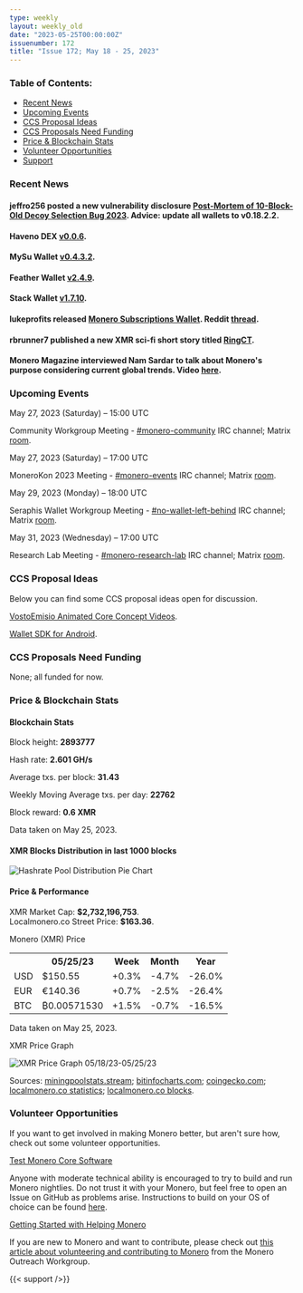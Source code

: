 ```yaml
---
type: weekly
layout: weekly_old
date: "2023-05-25T00:00:00Z"
issuenumber: 172
title: "Issue 172; May 18 - 25, 2023"
---
```


<h3>Table of Contents:</h3>
<ul class="contents">
    <li><a href="#news">Recent News</a></li>
    <li><a href="#events">Upcoming Events</a></li>
    <li><a href="#ideas">CCS Proposal Ideas</a></li>
    <li><a href="#proposals">CCS Proposals Need Funding</a></li>
    <li><a href="#stats">Price & Blockchain Stats</a></li>
    <li><a href="#volunteer">Volunteer Opportunities</a></li>
    <li><a href="#support">Support</a></li>
</ul>

<h3 id="news">Recent News</h3>

<div class="newsbyte">
    <h4>jeffro256 posted a new vulnerability disclosure <a href="https://github.com/monero-project/monero/issues/8872" target="_blank">Post-Mortem of 10-Block-Old Decoy Selection Bug 2023</a>. Advice: update all wallets to v0.18.2.2.</h4>
</div>

<div class="newsbyte">
    <h4>Haveno DEX <a href="https://github.com/haveno-dex/haveno/releases/tag/v0.0.6" target="_blank">v0.0.6</a>.</h4>
</div>

<div class="newsbyte">
    <h4>MySu Wallet <a href="https://mysu.dev/" target="_blank">v0.4.3.2</a>.</h4>
</div>

<div class="newsbyte">
    <h4>Feather Wallet <a href="https://featherwallet.org/download/" target="_blank">v2.4.9</a>.</h4>
</div>

<div class="newsbyte">
    <h4>Stack Wallet <a href="https://github.com/cypherstack/stack_wallet/releases/tag/build_174" target="_blank">v1.7.10</a>.</h4>
</div>

<div class="newsbyte">
    <h4>lukeprofits released <a href="https://github.com/lukeprofits/Monero_Subscriptions_Wallet" target="_blank">Monero Subscriptions Wallet</a>. Reddit <a href="https://teddit.adminforge.de/r/Monero/comments/13lnwql/monero_subscriptions_wallet_available_now/" target="_blank">thread</a>.</h4>
</div>

<div class="newsbyte">
    <h4>rbrunner7 published a new XMR sci-fi short story titled <a href="https://rbrunner7.github.io/ring_ct.html" target="_blank">RingCT</a>.</h4>
</div>

<div class="newsbyte">
    <h4>Monero Magazine interviewed Nam Sardar to talk about Monero's purpose considering current global trends. Video <a href="https://piped.adminforge.de/watch?v=KU_xqzb38-A" target="_blank">here</a>.</h4>
</div>

<h3 id="events">Upcoming Events</h3>

<div class="event">
    <p class="date" markdown="1">May 27, 2023 (Saturday) – 15:00 UTC</p>
    <p markdown="1">Community Workgroup Meeting - <a href="irc://irc.libera.chat/#monero-community" target="_blank">#monero-community</a> IRC channel; Matrix <a href="https://matrix.to/#/#monero-community:monero.social" target="_blank">room</a>.</p>
</div>

<div class="event">
    <p class="date" markdown="1">May 27, 2023 (Saturday) – 17:00 UTC</p>
    <p markdown="1">MoneroKon 2023 Meeting - <a href="irc://irc.libera.chat/#monero-events" target="_blank">#monero-events</a> IRC channel; Matrix <a href="https://matrix.to/#/#monero-events:monero.social" target="_blank">room</a>.</p>
</div>

<div class="event">
    <p class="date" markdown="1">May 29, 2023 (Monday) – 18:00 UTC</p>
    <p markdown="1">Seraphis Wallet Workgroup Meeting - <a href="irc://irc.libera.chat/#no-wallet-left-behind" target="_blank">#no-wallet-left-behind</a> IRC channel; Matrix <a href="https://matrix.to/#/#no-wallet-left-behind:monero.social" target="_blank">room</a>.</p>
</div>

<div class="event">
    <p class="date" markdown="1">May 31, 2023 (Wednesday) – 17:00 UTC</p>
    <p markdown="1">Research Lab Meeting - <a href="irc://irc.libera.chat/#monero-research-lab" target="_blank">#monero-research-lab</a> IRC channel; Matrix <a href="https://matrix.to/#/#monero-research-lab:monero.social" target="_blank">room</a>.</p>
</div>

<h3 id="ideas">CCS Proposal Ideas</h3>

<p>Below you can find some CCS proposal ideas open for discussion.</p>

<div class="proposal">
<p><a href="https://repo.getmonero.org/monero-project/ccs-proposals/-/merge_requests/387" target="_blank">VostoEmisio Animated Core Concept Videos</a>.</p>
</div>

<div class="proposal">
<p><a href="https://repo.getmonero.org/monero-project/ccs-proposals/-/merge_requests/388" target="_blank">Wallet SDK for Android</a>.</p>
</div>

<h3 id="proposals">CCS Proposals Need Funding</h3>

<p>None; all funded for now.</p>

<h3 id="stats">Price & Blockchain Stats</h3>

<h4 class="stat">Blockchain Stats</h4>

<div class="bcstats">
    <p>Block height: <b>2893777</b></p>
    <p>Hash rate: <b>2.601 GH/s</b></p>
    <p>Average txs. per block: <b>31.43</b></p>
    <p>Weekly Moving Average txs. per day: <b>22762</b></p>
    <p>Block reward: <b>0.6 XMR</b></p>
</div>
<p class="note">Data taken on May 25, 2023.</p>

<h4 class="stat">XMR Blocks Distribution in last 1000 blocks</h4>
<p><img src="/img/hashrate-pool-distribution-0525.png" alt="Hashrate Pool Distribution Pie Chart"/></p>

<h4 class="stat" id="price-stat">Price & Performance</h4>

<div class="price-intro">XMR Market Cap: <b>$2,732,196,753</b>.<br/>Localmonero.co Street Price: <b>$163.36</b>.</div>

<p class="table-title">Monero (XMR) Price</p>
<table class="price-table">
  <tr class="row1">
    <th></th>
    <th>05/25/23</th>
    <th>Week</th>
    <th>Month</th>
    <th>Year</th>
  </tr>
  <tr>
    <td data-th="XMR to">USD</td>
    <td data-th="05/25/23">$150.55</td>
    <td data-th="Week" class="green">+0.3%</td>
    <td data-th="Month" class="red">-4.7%</td>
    <td data-th="Year" class="red">-26.0%</td>
  </tr>
  <tr class="row3">
    <td data-th="XMR to">EUR</td>
    <td data-th="05/25/23">€140.36</td>
    <td data-th="Week" class="green">+0.7%</td>
    <td data-th="Month" class="red">-2.5%</td>
    <td data-th="Year" class="red">-26.4%</td>
  </tr>
  <tr>
    <td data-th="XMR to">BTC</td>
    <td data-th="05/25/23">₿0.00571530</td>
    <td data-th="Week" class="green">+1.5%</td>
    <td data-th="Month" class="red">-0.7%</td>
    <td data-th="Year" class="red">-16.5%</td>
  </tr>
</table>
<p class="note">Data taken on May 25, 2023.</p>

<p class="table-title">XMR Price Graph</p>

![XMR Price Graph 05/18/23-05/25/23](/img/weekly-chart-0525.png "XMR Price Graph 05/18/23-05/25/23")

Sources: <a href="https://miningpoolstats.stream/monero" target="_blank">miningpoolstats.stream</a>; <a href="https://bitinfocharts.com/monero/" target="_blank">bitinfocharts.com</a>; <a href="https://www.coingecko.com/en/coins/monero" target="_blank">coingecko.com</a>; <a href="https://localmonero.co/statistics" target="_blank">localmonero.co statistics</a>; <a href="https://localmonero.co/blocks" target="_blank">localmonero.co blocks</a>.

<h3 id="volunteer">Volunteer Opportunities</h3>

<p>If you want to get involved in making Monero better, but aren't sure how, check out some volunteer opportunities.</p>

<div class="newsbyte">
    <p class="date"><a href="https://github.com/monero-project/monero" target="_blank">Test Monero Core Software</a></p>
    <p>Anyone with moderate technical ability is encouraged to try to build and run Monero nightlies. Do not trust it with your Monero, but feel free to open an Issue on GitHub as problems arise. Instructions to build on your OS of choice can be found <a href="https://github.com/monero-project/monero#compiling-monero-from-source" target="_blank">here</a>. </p>
</div>

<div class="newsbyte">
    <p class="date"><a href="https://github.com/monero-project/monero" target="_blank">Getting Started with Helping Monero</a></p>
    <p>If you are new to Monero and want to contribute, please check out <a href="https://www.monerooutreach.org/stories/getting-started-helping-monero.php" target="_blank">this article about volunteering and contributing to Monero</a> from the Monero Outreach Workgroup. </p>
</div>

{{< support />}}

